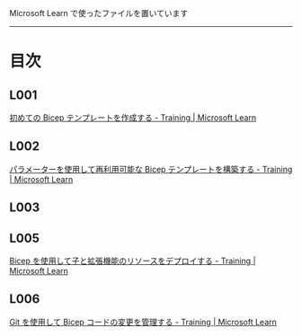 Microsoft Learn で使ったファイルを置いています

---


# 目次

## L001
[初めての Bicep テンプレートを作成する - Training | Microsoft Learn](https://learn.microsoft.com/ja-jp/training/modules/build-first-bicep-template/)

## L002
[パラメーターを使用して再利用可能な Bicep テンプレートを構築する - Training | Microsoft Learn](https://learn.microsoft.com/ja-jp/training/modules/build-reusable-bicep-templates-parameters/)

## L003


## L005
[Bicep を使用して子と拡張機能のリソースをデプロイする - Training | Microsoft Learn](https://learn.microsoft.com/ja-jp/training/modules/child-extension-bicep-templates/)

## L006
[Git を使用して Bicep コードの変更を管理する - Training | Microsoft Learn](https://learn.microsoft.com/ja-jp/training/modules/manage-changes-bicep-code-git/)